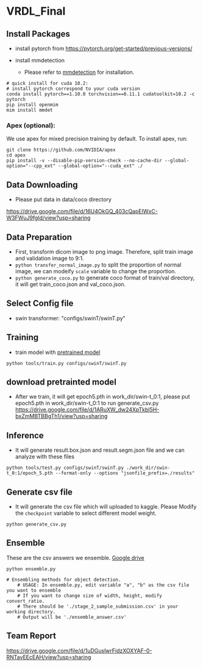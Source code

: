 # VRDL_Final

## Install Packages

* install pytorch from https://pytorch.org/get-started/previous-versions/

* install mmdetection
  * Please refer to [mmdetection](https://github.com/open-mmlab/mmdetection/blob/master/docs/en/get_started.md) for installation.
```
# quick install for cuda 10.2:
# install pytorch correspond to your cuda version
conda install pytorch==1.10.0 torchvision==0.11.1 cudatoolkit=10.2 -c pytorch
pip install openmim
mim install mmdet
```

### Apex (optional):
We use apex for mixed precision training by default. To install apex, run:
```
git clone https://github.com/NVIDIA/apex
cd apex
pip install -v --disable-pip-version-check --no-cache-dir --global-option="--cpp_ext" --global-option="--cuda_ext" ./
```

## Data Downloading
* Please put data in data/coco directory

https://drive.google.com/file/d/16U4OkGQ_403cQapEIWxC-W3FWuJ9fgId/view?usp=sharing

## Data Preparation
* First, transform dicom image to png image. Therefore, split train image and validation image to 9:1. 
* `python transfer_normal_image.py` to split the proportion of normal image, we can modeify `scale` variable to change the proportion.
* `python generate_coco.py` to generate coco format of train/val directory, it will get train_coco.json and val_coco.json.

## Select Config file
* swin transformer: "configs/swinT/swinT.py"

## Training
* train model with [pretrained model](https://github.com/SwinTransformer/Swin-Transformer-Object-Detection)
```
python tools/train.py configs/swinT/swinT.py
```
## download pretrainted model
* After we train, it will get epoch5.pth in work_dir/swin-t_0:1, please put epoch5.pth in work_dir/swin-t_0:1 to run generate_csv.py
https://drive.google.com/file/d/1ARuXW_dw24XpTkbl5H-bxZmMBTBBgTh1/view?usp=sharing


## Inference
* It will generate result.box.json and result.segm.json file and we can analyze with these files
```
python tools/test.py configs/swinT/swinT.py ./work_dir/swin-t_0:1/epoch_5.pth --format-only --options "jsonfile_prefix=./results"

```

## Generate csv file
* It will generate the csv file which will uploaded to kaggle. Please Modify the `checkpoint` variable to select different model weight.
```
python generate_csv.py
```

## Ensemble
These are the csv answers we ensemble. [Google drive](https://drive.google.com/drive/folders/1GSD8JdPbntLMF76tnEeN7kv83_SEVVDl?usp=sharing)


```
python ensemble.py

# Ensembling methods for object detection.
    # USAGE: In ensemble.py, edit variable "a", "b" as the csv file you want to ensemble
    # If you want to change size of width, height, modify convert_ratio. 
    # There should be './stage_2_sample_submission.csv' in your working directory.
    # Output will be './ensemble_answer.csv'
```


## Team Report
https://drive.google.com/file/d/1uDGuslwrFidzXOXYAF-0-RNTavEEcEAH/view?usp=sharing
